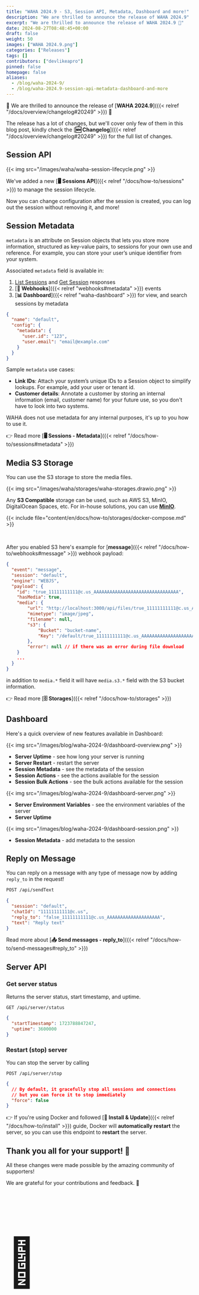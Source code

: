 ```yaml
---
title: "WAHA 2024.9 - S3, Session API, Metadata, Dashboard and more!"
description: "We are thrilled to announce the release of WAHA 2024.9"
excerpt: "We are thrilled to announce the release of WAHA 2024.9 🎉"
date: 2024-08-27T08:48:45+00:00
draft: false
weight: 50
images: ["WAHA 2024.9.png"]
categories: ["Releases"]
tags: []
contributors: ["devlikeapro"]
pinned: false
homepage: false
aliases: 
  - /blog/waha-2024-9/
  - /blog/waha-2024.9-session-api-metadata-dashboard-and-more
---
```


🎉 We are thrilled to announce the release of [**WAHA 2024.9**]({{< relref "/docs/overview/changelog#20249" >}}) 🎉 

The release has a lot of changes, but we'll cover only few of them in this blog post, 
kindly check the [**🆕 Changelog**]({{< relref "/docs/overview/changelog#20249" >}}) 
for the full list of changes.

## Session API
{{< img src="/images/waha/waha-session-lifecycle.png" >}}

We've added a new [**🖥️ Sessions API**]({{< relref "/docs/how-to/sessions" >}}) 
to manage the session lifecycle.

Now you can change configuration after the session is created,
you can log out the session without removing it, and more!


## Session Metadata
`metadata` is an attribute on Session objects that lets you store more information,
structured as key-value pairs,
to sessions for your own use and reference.
For example, you can store your user’s unique identifier from your system.

Associated `metadata` field is available in:
1. [List Sessions](#list-sessions) and [Get Session](#get-session)  responses
2. [**🔄 Webhooks**]({{< relref "webhooks#metadata" >}}) events
3. [**📊 Dashboard**]({{< relref "waha-dashboard" >}}) for view, and search sessions by metadata


```json
{
  "name": "default",
  "config": {
    "metadata": {
      "user.id": "123",
      "user.email": "email@example.com"
    }
  }
}
```

Sample `metadata` use cases:
- **Link IDs**: Attach your system’s unique IDs to a Session object to simplify lookups. For example, add your user or tenant id.
- **Customer details**: Annotate a customer by storing an internal information (email, customer name) for your future
  use, so you don't have to look into two systems.

WAHA does not use metadata for any internal purposes, it's up to you how to use it.

👉 Read more
[**🖥️ Sessions - Metadata**]({{< relref "/docs/how-to/sessions#metadata" >}}) 

## Media S3 Storage
You can use the S3 storage to store the media files.

{{< img src="/images/waha/storages/waha-storages.drawio.png" >}}

Any **S3 Compatible** storage can be used, such as AWS S3, MinIO, DigitalOcean Spaces, etc. For in-house solutions, you can use [**MinIO**](https://min.io/).

{{< include file="content/en/docs/how-to/storages/docker-compose.md" >}}

<br>

After you enabled S3 here's example for [**message**]({{< relref "/docs/how-to/webhooks#message" >}}) webhook payload:
```json
{
  "event": "message",
  "session": "default",
  "engine": "WEBJS",
  "payload": {
    "id": "true_11111111111@c.us_AAAAAAAAAAAAAAAAAAAAAAAAAAAAAAAA",
    "hasMedia": true,
    "media": {
        "url": "http://localhost:3000/api/files/true_11111111111@c.us_AAAAAAAAAAAAAAAAAAAAAAAAAAAAAAAA.jpg",
        "mimetype": "image/jpeg",
        "filename": null,
        "s3": {
            "Bucket": "bucket-name",
            "Key": "/default/true_11111111111@c.us_AAAAAAAAAAAAAAAAAAAAAAAAAAAAAAAA.jpg"
        },
        "error": null // if there was an error during file download
    }
    ...
  }
}
```
in addition to `media.*` field it will have `media.s3.*` field with the S3 bucket information.


👉 Read more [**🗄️ Storages**]({{< relref "/docs/how-to/storages" >}})


## Dashboard
Here's a quick overview of new features available in Dashboard:

{{< img src="/images/blog/waha-2024-9/dashboard-overview.png" >}}
- **Server Uptime** - see how long your server is running
- **Server Restart** - restart the server
- **Session Metadata** - see the metadata of the session
- **Session Actions** - see the actions available for the session
- **Session Bulk Actions** - see the bulk actions available for the session


{{< img src="/images/blog/waha-2024-9/dashboard-server.png" >}}
- **Server Environment Variables** - see the environment variables of the server
- **Server Uptime**

{{< img src="/images/blog/waha-2024-9/dashboard-session.png" >}}
- **Session Metadata** - add metadata to the session

## Reply on Message
You can reply on a message with any type of message now by adding `reply_to` in the request!
```bash
POST /api/sendText
```

```json
{
  "session": "default",
  "chatId": "11111111111@c.us",
  "reply_to": "false_11111111111@c.us_AAAAAAAAAAAAAAAAAAAA",
  "text": "Reply text"
}

```

Read more about [**📤 Send messages - reply_to**]({{< relref "/docs/how-to/send-messages#reply_to" >}})

## Server API
### Get server status

Returns the server status, start timestamp, and uptime.

```
GET /api/server/status
```

```json
{
  "startTimestamp": 1723788847247,
  "uptime": 3600000
}
```

### Restart (stop) server

You can stop the server by calling

```
POST /api/server/stop
```

```json
{
  // By default, it gracefully stop all sessions and connections
  // but you can force it to stop immediately
  "force": false
}
```
👉 If you're using Docker and followed [**🔧 Install & Update**]({{< relref "/docs/how-to/install" >}}) guide,
Docker will **automatically restart** the server, so you can use this endpoint to **restart** the server.



## Thank you all for your support! 🙏
All these changes were made possible by the amazing community of supporters!

We are grateful for your contributions and feedback. 🚀

<p style="font-size: 8rem" class="text-center">
🫶
</p>

